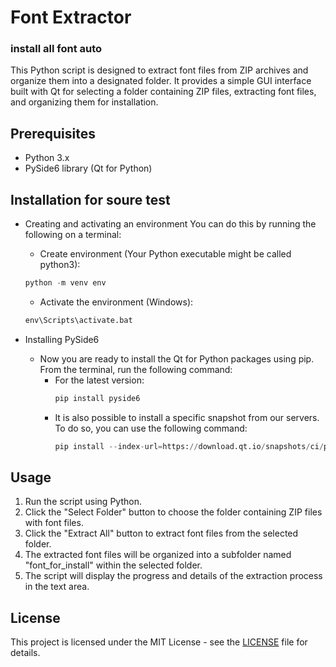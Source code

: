 # Font Extractor
### install all font auto

This Python script is designed to extract font files from ZIP archives and organize them into a designated folder. It provides a simple GUI interface built with Qt for selecting a folder containing ZIP files, extracting font files, and organizing them for installation.

## Prerequisites

- Python 3.x
- PySide6 library (Qt for Python)

## Installation for soure test

- Creating and activating an environment You can do this by running the following on a terminal:
  - Create environment (Your Python executable might be called python3):
  ```python
  python -m venv env
  ```
  - Activate the environment (Windows):
  ```python
  env\Scripts\activate.bat
  ```

- Installing PySide6
  - Now you are ready to install the Qt for Python packages using pip. From the terminal, run the following command:
    - For the latest version:
      ```python
      pip install pyside6
      ```
    - It is also possible to install a specific snapshot from our servers. To do so, you can use the following command:
      ```python
      pip install --index-url=https://download.qt.io/snapshots/ci/pyside/6.4/latest pyside6 --trusted-host download.qt.io
      ```

## Usage

1. Run the script using Python.
2. Click the "Select Folder" button to choose the folder containing ZIP files with font files.
3. Click the "Extract All" button to extract font files from the selected folder.
4. The extracted font files will be organized into a subfolder named "font_for_install" within the selected folder.
5. The script will display the progress and details of the extraction process in the text area.

## License

This project is licensed under the MIT License - see the [LICENSE](LICENSE) file for details.
